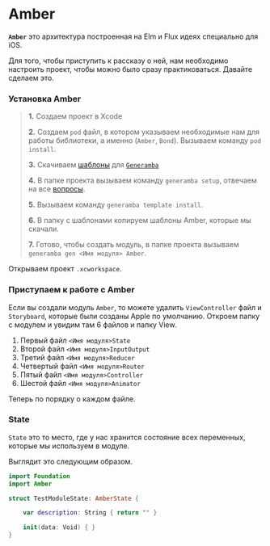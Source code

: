# Amber

**`Amber`** это архитектура построенная на Elm и Flux идеях специально для iOS. 

Для того, чтобы приступить к рассказу о ней, нам необходимо настроить проект, чтобы можно было сразу практиковаться. Давайте сделаем это.

### Установка Amber

> **1.** Создаем проект в Xcode
> 
> **2.** Создаем `pod` файл, в котором указываем необходимые нам для работы библиотеки, а именно (`Amber`, `Bond`). Вызываем команду `pod install`.
> 
> **3.** Скачиваем [шаблоны](https://github.com/Anvics/AmberModule) для [`Generamba`](https://github.com/rambler-digital-solutions/Generamba)
> 
> **4.** В папке проекта вызываем команду `generamba setup`, отвечаем на все [вопросы](https://docs.google.com/document/d/1Vs5NINPyQ9PVxTSmcB9fZa55wK2kBXl4eh0X4igb8zM/edit#heading=h.is2ecd1c9omo).
> 
> **5.** Вызываем команду `generamba template install`.
> 
> **6.** В папку с шаблонами копируем шаблоны Amber, которые мы скачали.
> 
> **7.** Готово, чтобы создать модуль, в папке проекта вызываем `generamba gen <Имя модуля> Amber`.

Открываем проект `.xcworkspace`.

### Приступаем к работе с Amber

Если вы создали модуль `Amber`, то можете удалить `ViewController` файл и `Storyboard`, которые были созданы Apple по умолчанию. Откроем папку с модулем и увидим там 6 файлов и папку View.

1. Первый файл `<Имя модуля>State`
2. Второй файл `<Имя модуля>InputOutput`
3. Третий файл `<Имя модуля>Reducer`
4. Четвертый файл `<Имя модуля>Router`
5. Пятый файл `<Имя модуля>Controller`
6. Шестой файл `<Имя модуля>Animator`

Теперь по порядку о каждом файле.

### State

`State` это то место, где у нас хранится состояние всех переменных, которые мы используем в модуле. 

Выглядит это следующим образом.

~~~swift
import Foundation
import Amber

struct TestModuleState: AmberState {

    var description: String { return "" }

    init(data: Void) { }
}
~~~